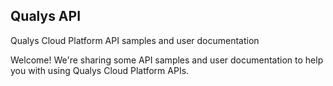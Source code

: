 ## Qualys API
Qualys Cloud Platform API samples and user documentation

Welcome! We're sharing some API samples and user documentation to help you with using Qualys Cloud Platform APIs.
